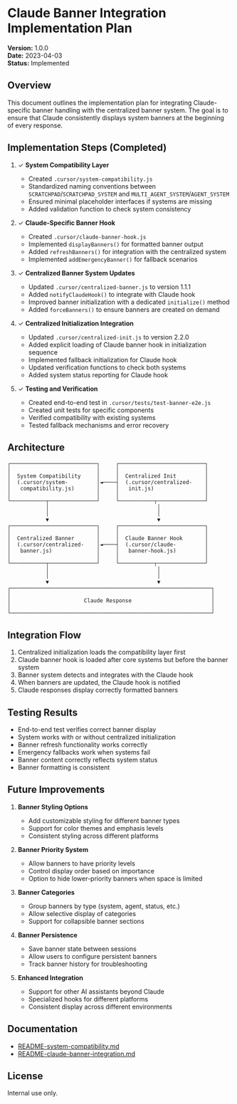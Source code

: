 # Claude Banner Integration Implementation Plan

**Version:** 1.0.0  
**Date:** 2023-04-03  
**Status:** Implemented

## Overview

This document outlines the implementation plan for integrating Claude-specific banner handling with the centralized banner system. The goal is to ensure that Claude consistently displays system banners at the beginning of every response.

## Implementation Steps (Completed)

1. ✓ **System Compatibility Layer**

   - Created `.cursor/system-compatibility.js`
   - Standardized naming conventions between `SCRATCHPAD`/`SCRATCHPAD_SYSTEM` and `MULTI_AGENT_SYSTEM`/`AGENT_SYSTEM`
   - Ensured minimal placeholder interfaces if systems are missing
   - Added validation function to check system consistency

2. ✓ **Claude-Specific Banner Hook**

   - Created `.cursor/claude-banner-hook.js`
   - Implemented `displayBanners()` for formatted banner output
   - Added `refreshBanners()` for integration with the centralized system
   - Implemented `addEmergencyBanner()` for fallback scenarios

3. ✓ **Centralized Banner System Updates**

   - Updated `.cursor/centralized-banner.js` to version 1.1.1
   - Added `notifyClaudeHook()` to integrate with Claude hook
   - Improved banner initialization with a dedicated `initialize()` method
   - Added `forceBanners()` to ensure banners are created on demand

4. ✓ **Centralized Initialization Integration**

   - Updated `.cursor/centralized-init.js` to version 2.2.0
   - Added explicit loading of Claude banner hook in initialization sequence
   - Implemented fallback initialization for Claude hook
   - Updated verification functions to check both systems
   - Added system status reporting for Claude hook

5. ✓ **Testing and Verification**
   - Created end-to-end test in `.cursor/tests/test-banner-e2e.js`
   - Created unit tests for specific components
   - Verified compatibility with existing systems
   - Tested fallback mechanisms and error recovery

## Architecture

```
┌───────────────────────────┐     ┌───────────────────────────┐
│                           │     │                           │
│  System Compatibility     │     │  Centralized Init         │
│  (.cursor/system-         │◄────┤  (.cursor/centralized-    │
│   compatibility.js)       │     │   init.js)                │
│                           │     │                           │
└───────────┬───────────────┘     └───────────┬───────────────┘
            │                                  │
            │                                  │
            ▼                                  ▼
┌───────────────────────────┐     ┌───────────────────────────┐
│                           │     │                           │
│  Centralized Banner       │     │  Claude Banner Hook       │
│  (.cursor/centralized-    │◄────┤  (.cursor/claude-         │
│   banner.js)              │     │   banner-hook.js)         │
│                           │     │                           │
└───────────┬───────────────┘     └───────────┬───────────────┘
            │                                  │
            │                                  │
            ▼                                  ▼
┌───────────────────────────────────────────────────────────────┐
│                                                               │
│                       Claude Response                         │
│                                                               │
└───────────────────────────────────────────────────────────────┘
```

## Integration Flow

1. Centralized initialization loads the compatibility layer first
2. Claude banner hook is loaded after core systems but before the banner system
3. Banner system detects and integrates with the Claude hook
4. When banners are updated, the Claude hook is notified
5. Claude responses display correctly formatted banners

## Testing Results

- End-to-end test verifies correct banner display
- System works with or without centralized initialization
- Banner refresh functionality works correctly
- Emergency fallbacks work when systems fail
- Banner content correctly reflects system status
- Banner formatting is consistent

## Future Improvements

1. **Banner Styling Options**

   - Add customizable styling for different banner types
   - Support for color themes and emphasis levels
   - Consistent styling across different platforms

2. **Banner Priority System**

   - Allow banners to have priority levels
   - Control display order based on importance
   - Option to hide lower-priority banners when space is limited

3. **Banner Categories**

   - Group banners by type (system, agent, status, etc.)
   - Allow selective display of categories
   - Support for collapsible banner sections

4. **Banner Persistence**

   - Save banner state between sessions
   - Allow users to configure persistent banners
   - Track banner history for troubleshooting

5. **Enhanced Integration**
   - Support for other AI assistants beyond Claude
   - Specialized hooks for different platforms
   - Consistent display across different environments

## Documentation

- [README-system-compatibility.md](./.cursor/README-system-compatibility.md)
- [README-claude-banner-integration.md](./.cursor/README-claude-banner-integration.md)

## License

Internal use only.
